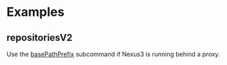 # Examples

## repositoriesV2

Use the [basePathPrefix](./repositoriesV2/BASE_PATH_PREFIX.md) subcommand if
Nexus3 is running behind a proxy.
